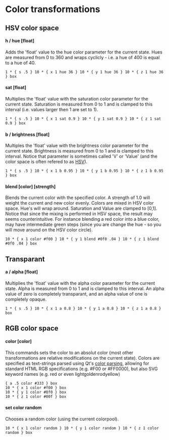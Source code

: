 # Color transformations

## HSV color space

#### h / hue [float]

Adds the 'float' value to the hue color parameter for the current state. Hues are measured from 0 to 360 and wraps cyclicly - i.e. a hue of 400 is equal to a hue of 40.

```
1 * { s .5 } 10 * { x 1 hue 36 } 10 * { y 1 hue 36 } 10 * { z 1 hue 36 } box
```

#### sat [float]

Multiplies the 'float' value with the saturation color parameter for the current state. Saturation is measured from 0 to 1 and is clamped to this interval (i.e. values larger then 1 are set to 1).

```
1 * { s .5 } 10 * { x 1 sat 0.9 } 10 * { y 1 sat 0.9 } 10 * { z 1 sat 0.9 } box
```

#### b / brightness [float]

Multiples the 'float' value with the brightness color parameter for the current state. Brightness is measured from 0 to 1 and is clamped to this interval. Notice that parameter is sometimes called 'V' or 'Value' (and the color space is often refered to as [HSV](https://en.wikipedia.org/wiki/HSL_and_HSV)).

```
1 * { s .5 } 10 * { x 1 b 0.95 } 10 * { y 1 b 0.95 } 10 * { z 1 b 0.95 } box
```

#### blend [color] [strength]

Blends the current color with the specified color. A strength of 1.0 will weight the current and new color evenly. Colors are mixed in HSV color space. Hue's will wrap around. Saturation and Value are clamped to [0,1]. Notice that since the mixing is performed in HSV space, the result may seems counterintuitive. For instance blending a red color into a blue color, may have intermediate green steps (since you are change the hue - so you will move around on the HSV color circle).

```
10 * { x 1 color #f00 } 10 * { y 1 blend #0f0 .04 } 10 * { z 1 blend #0f0 .04 } box
```

## Transparant

#### a / alpha [float]

Multiplies the 'float' value with the alpha color parameter for the current state. Alpha is measured from 0 to 1 and is clamped to this interval. An alpha value of zero is completely transparant, and an alpha value of one is completely opaque.

```
1 * { s .5 } 10 * { x 1 a 0.8 } 10 * { y 1 a 0.8 } 10 * { z 1 a 0.8 } box
```

## RGB color space

#### color [color]

This commands sets the color to an absolut color (most other transformations are relative modifications on the current state). Colors are specified as text-strings parsed using Qt's [color parsing](http://doc.trolltech.com/4.3/qcolor.html#setNamedColor), allowing for standard HTML RGB specifications (e.g. #F00 or #FF0000), but also SVG keyword names (e.g. red or even lightgoldenrodyellow)

```
{ a .5 color #333 } box
10 * { x 1 color #f00 } box
10 * { y 1 color #0f0 } box
10 * { z 1 color #00f } box
```

#### set color random

Chooses a random color (using the current colorpool<!-- - see below -->).

```
10 * { x 1 color random } 10 * { y 1 color random } 10 * { z 1 color random } box
```


<!--
set colorpool [scheme]
Determines how random colors are drawn. The possible schemes are:
randomhue - chooses a random hue, with full brighness and saturation.
randomrgb - three independent random r,g, and b values.
greyscale - random r=g=b.
image:filename.png - color sampling. Chooses a random pixel from the specified image.
list:orange,white,grey - chooses from the specified list of colors. A color may appear multiple times to increase its weight.
-->
